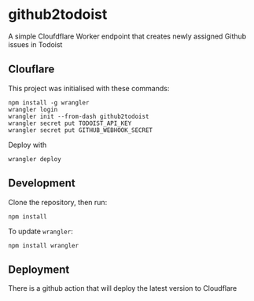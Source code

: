 # github2todoist
A simple Cloufdflare Worker endpoint that creates newly assigned Github issues in Todoist


## Clouflare

This project was initialised with these commands:

```shell
npm install -g wrangler
wrangler login
wrangler init --from-dash github2todoist
wrangler secret put TODOIST_API_KEY
wrangler secret put GITHUB_WEBHOOK_SECRET
```

Deploy with
```shell
wrangler deploy
```

## Development

Clone the repository, then run:
```shell
npm install
```

To update `wrangler`:
```shell
npm install wrangler
```

## Deployment

There is a github action that will deploy the latest version to Cloudflare